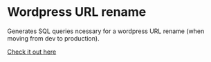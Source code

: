 Wordpress URL rename
====================

Generates SQL queries ncessary for a wordpress URL rename (when moving from dev to production).

[Check it out here](http://hitautodestruct.github.io/wordpress-db-migrate)
